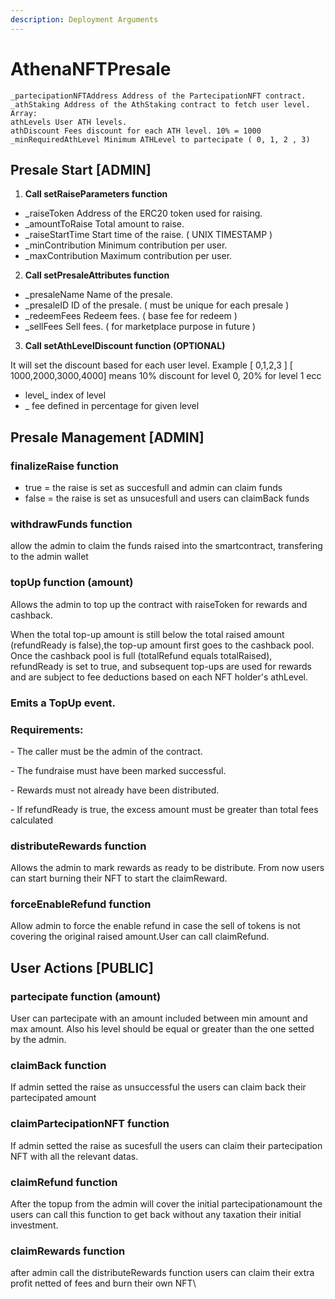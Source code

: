 ```yaml
---
description: Deployment Arguments
---
```


# AthenaNFTPresale

```
_partecipationNFTAddress Address of the PartecipationNFT contract.
_athStaking Address of the AthStaking contract to fetch user level.
Array:
athLevels User ATH levels.
athDiscount Fees discount for each ATH level. 10% = 1000
_minRequiredAthLevel Minimum ATHLevel to partecipate ( 0, 1, 2 , 3)
```

## Presale Start \[ADMIN]

1. **Call setRaiseParameters function**

* &#x20;\_raiseToken Address of the ERC20 token used for raising.
* &#x20;\_amountToRaise Total amount to raise.
* &#x20;\_raiseStartTime Start time of the raise. ( UNIX TIMESTAMP )
* \_minContribution Minimum contribution per user.
* \_maxContribution Maximum contribution per user.

2. **Call setPresaleAttributes function**

* \_presaleName Name of the presale.
* \_presaleID ID of the presale. ( must be unique for each presale )
* \_redeemFees Redeem fees. ( base fee for redeem )
* \_sellFees Sell fees. ( for marketplace purpose in future )

3. **Call setAthLevelDiscount function (OPTIONAL)**

It will set the discount based for each user level. Example \[ 0,1,2,3 ] \[ 1000,2000,3000,4000] means 10% discount for level 0, 20% for level 1 ecc

* level\_ index of level
* \_ fee defined in percentage for given level



## Presale Management \[ADMIN]

### **finalizeRaise function**

* true = the raise is set as  succesfull and admin can claim funds&#x20;
* false = the raise is set as unsucesfull and users can claimBack funds



### withdrawFunds function

allow the admin to claim the funds raised into the smartcontract, transfering to the admin wallet



### topUp function (amount)

Allows the admin to top up the contract with raiseToken for rewards and cashback.

When the total top-up amount is still below the total raised amount (refundReady is false),the top-up amount first goes to the cashback pool. Once the cashback pool is full (totalRefund equals totalRaised), refundReady is set to true, and subsequent top-ups are used for rewards and are subject to fee deductions based on each NFT holder's athLevel.



### Emits a TopUp event.

### Requirements:

&#x20;\- The caller must be the admin of the contract.

&#x20;\- The fundraise must have been marked successful.

&#x20;\- Rewards must not already have been distributed.

&#x20;\- If refundReady is true, the excess amount must be greater than total fees calculated

### distributeRewards function

Allows the admin to mark rewards as ready to be distribute. From now users can start burning their NFT to start the claimReward.

### forceEnableRefund function

Allow admin to force the enable refund in case the sell of tokens is not covering the original raised amount.User can call claimRefund.



## User Actions \[PUBLIC]

### partecipate function (amount)

User can partecipate with an amount included between min amount and max amount. Also his level should be equal or greater than the one setted by the admin.&#x20;

### claimBack function

If admin setted the raise as unsuccessful the users can claim back their partecipated amount

### claimPartecipationNFT function

If admin setted the raise as sucesfull the users can claim their partecipation NFT with all the relevant datas.

### claimRefund function

After the topup from the admin will cover the initial partecipationamount the users can call this function to get back without any taxation their initial investment.

### claimRewards function

after admin call the distributeRewards function users can claim their extra profit netted of fees and burn their own NFT\
